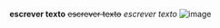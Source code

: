 **escrever texto**
~~escrever texto~~
*escrever texto* 
![image](https://github.com/amandadonascimento/Comp.-G/assets/125469906/7c99cbd7-2ba9-416c-8a94-c8c43720c49c)

